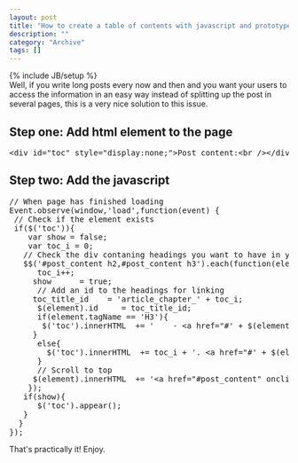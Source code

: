 ```yaml
--- 
layout: post 
title: "How to create a table of contents with javascript and prototype.js"
description: ""
category: "Archive"
tags: []
---
```

{% include JB/setup %}  
Well, if you write long posts every now and then and you want your users to access the information in an easy way instead of splitting up the post in several pages, this is a very nice solution to this issue.
## Step one: Add html element to the page

<pre class="brush: html">
&lt;div id="toc" style="display:none;">Post content:&lt;br />&lt;/div>
</pre>
## Step two: Add the javascript

<pre class="brush: javascript">
// When page has finished loading
Event.observe(window,'load',function(event) {  
 // Check if the element exists
 if($('toc')){
    var show = false;
    var toc_i = 0;
   // Check the div contaning headings you want to have in your table of contents  
   $$('#post_content h2,#post_content h3').each(function(element){
      toc_i++;
     show      = true;
      // Add an id to the headings for linking
     toc_title_id    = 'article_chapter_' + toc_i;
      $(element).id     = toc_title_id;
      if(element.tagName == 'H3'){          
       $('toc').innerHTML  += '&nbsp;&nbsp;&nbsp;&nbsp;- &lt;a href="#' + $(element).id + '" onclick="$(element).scrollTo($(element));">' + element.innerHTML.stripTags() + '&lt;/a>&lt;br /' + '>';       
     }
      else{
        $('toc').innerHTML  += toc_i + '. &lt;a href="#' + $(element).id + '" onclick="$(element).scrollTo($(element));">' + element.innerHTML.stripTags() + '&lt;/a>&lt;br /' + '>';
      }
      // Scroll to top
     $(element).innerHTML  += '&lt;a href="#post_content" onclick="$(\'post_content\').scrollTo($(\'post_content\'));" class="backToTop">#top&lt;/a>';
    }); 
   if(show){
      $('toc').appear();
   }
  }
});
</pre>
That's practically it! Enjoy.

